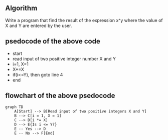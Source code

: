 ## Algorithm
Write a program that find the result of the expression x^y where the value of X and Y are entered by the user.
## psedocode of the above code
* start
* read input of two positive integer number X and Y
* i=1, X=1 
* X*=X
* if(i<=Y), then goto line 4
* end


## flowchart of the above psedocode
```mermaid
graph TD
    A[Start] --> B[Read input of two positive integers X and Y]
    B --> C[i = 1, X = 1]
    C --> D[i *= X]
    D --> E{Is i <= Y?}
    E -- Yes --> D
    E -- No --> F[End]
